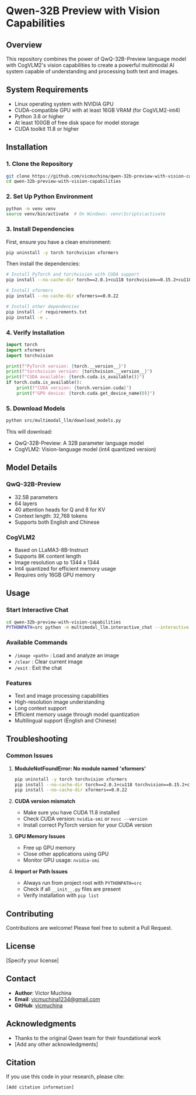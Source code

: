 # Qwen-32B Preview with Vision Capabilities

## Overview
This repository combines the power of QwQ-32B-Preview language model with CogVLM2's vision capabilities to create a powerful multimodal AI system capable of understanding and processing both text and images.

## System Requirements
- Linux operating system with NVIDIA GPU
- CUDA-compatible GPU with at least 16GB VRAM (for CogVLM2-int4)
- Python 3.8 or higher
- At least 100GB of free disk space for model storage
- CUDA toolkit 11.8 or higher

## Installation

### 1. Clone the Repository
```bash
git clone https://github.com/vicmuchina/qwen-32b-preview-with-vision-capabilities.git
cd qwen-32b-preview-with-vision-capabilities
```

### 2. Set Up Python Environment
```bash
python -m venv venv
source venv/bin/activate  # On Windows: venv\Scripts\activate
```

### 3. Install Dependencies
First, ensure you have a clean environment:
```bash
pip uninstall -y torch torchvision xformers
```

Then install the dependencies:
```bash
# Install PyTorch and torchvision with CUDA support
pip install --no-cache-dir torch==2.0.1+cu118 torchvision==0.15.2+cu118 -f https://download.pytorch.org/whl/torch_stable.html

# Install xformers
pip install --no-cache-dir xformers==0.0.22

# Install other dependencies
pip install -r requirements.txt
pip install -e .
```

### 4. Verify Installation
```python
import torch
import xformers
import torchvision

print(f"PyTorch version: {torch.__version__}")
print(f"torchvision version: {torchvision.__version__}")
print(f"CUDA available: {torch.cuda.is_available()}")
if torch.cuda.is_available():
    print(f"CUDA version: {torch.version.cuda}")
    print(f"GPU device: {torch.cuda.get_device_name(0)}")
```

### 5. Download Models
```bash
python src/multimodal_llm/download_models.py
```

This will download:
- QwQ-32B-Preview: A 32B parameter language model
- CogVLM2: Vision-language model (int4 quantized version)

## Model Details

### QwQ-32B-Preview
- 32.5B parameters
- 64 layers
- 40 attention heads for Q and 8 for KV
- Context length: 32,768 tokens
- Supports both English and Chinese

### CogVLM2
- Based on LLaMA3-8B-Instruct
- Supports 8K content length
- Image resolution up to 1344 x 1344
- Int4 quantized for efficient memory usage
- Requires only 16GB GPU memory

## Usage

### Start Interactive Chat
```bash
cd qwen-32b-preview-with-vision-capabilities
PYTHONPATH=src python -m multimodal_llm.interactive_chat --interactive
```

### Available Commands
- `/image <path>` : Load and analyze an image
- `/clear` : Clear current image
- `/exit` : Exit the chat

### Features
- Text and image processing capabilities
- High-resolution image understanding
- Long context support
- Efficient memory usage through model quantization
- Multilingual support (English and Chinese)

## Troubleshooting

### Common Issues

1. **ModuleNotFoundError: No module named 'xformers'**
   ```bash
   pip uninstall -y torch torchvision xformers
   pip install --no-cache-dir torch==2.0.1+cu118 torchvision==0.15.2+cu118 -f https://download.pytorch.org/whl/torch_stable.html
   pip install --no-cache-dir xformers==0.0.22
   ```

2. **CUDA version mismatch**
   - Make sure you have CUDA 11.8 installed
   - Check CUDA version: `nvidia-smi` or `nvcc --version`
   - Install correct PyTorch version for your CUDA version

3. **GPU Memory Issues**
   - Free up GPU memory
   - Close other applications using GPU
   - Monitor GPU usage: `nvidia-smi`

4. **Import or Path Issues**
   - Always run from project root with `PYTHONPATH=src`
   - Check if all `__init__.py` files are present
   - Verify installation with `pip list`

## Contributing
Contributions are welcome! Please feel free to submit a Pull Request.

## License
[Specify your license]

## Contact
- **Author**: Victor Muchina
- **Email**: vicmuchina1234@gmail.com
- **GitHub**: [vicmuchina](https://github.com/vicmuchina)

## Acknowledgments
- Thanks to the original Qwen team for their foundational work
- [Add any other acknowledgments]

## Citation
If you use this code in your research, please cite:
```
[Add citation information]
```
